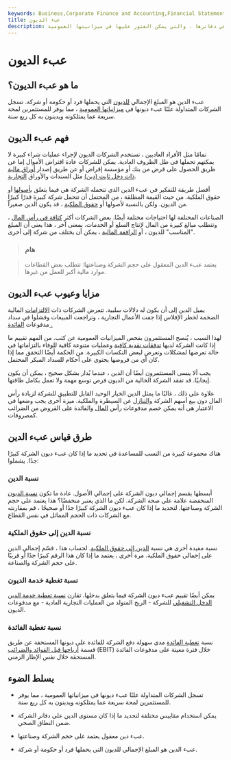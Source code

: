 ```yaml
---
keywords: Business,Corporate Finance and Accounting,Financial Statements
title: عبء الديون
description: يشير عبء الدين إلى المبلغ الإجمالي للديون التي تتحملها الشركة في دفاترها ، والتي يمكن العثور عليها في ميزانيتها العمومية.
---
```


# عبء الديون
## ما هو عبء الديون؟

عبء الدين هو المبلغ الإجمالي [للديون](/debt) التي يحملها فرد أو حكومة أو شركة. تسجل الشركات المتداولة علنًا عبء ديونها في [ميزانياتها العمومية](/balancesheet) ، مما يوفر للمستثمرين لمحة سريعة عما يمتلكونه ويدينون به كل ربع سنة.

## فهم عبء الديون

تمامًا مثل الأفراد العاديين ، تستخدم الشركات الديون لإجراء عمليات شراء كبيرة لا يمكنهم تحملها في ظل الظروف العادية. يمكن للشركات عادة اقتراض الأموال إما عن طريق الحصول على قرض من بنك أو مؤسسة إقراض أو عن طريق إصدار [أوراق مالية ذات دخل ثابت (دين)](/fixed-incomesecurity) مثل السندات والأوراق [التجارية](/commercialpaper).

أفضل طريقة للتفكير في عبء الدين الذي تتحمله الشركة هي فيما يتعلق [بأصولها](/asset) أو حقوق الملكية. من حيث القيمة المطلقة ، من المحتمل أن تتحمل شركة كبيرة قدرًا كبيرًا من الديون. ولكن بالنسبة لأصولها أو [حقوق الملكية](/equity) ، قد يكون الدين صغيراً.

الصناعات المختلفة لها احتياجات مختلفة أيضًا. بعض الشركات أكثر [كثافة في رأس المال](/capitalintensive) ، وتتطلب مبالغ كبيرة من المال لإنتاج السلع أو الخدمات. بمعنى آخر ، هذا يعني أن المبلغ "المناسب" للديون ، أو [الرافعة المالية](/leverage) ، يمكن أن يختلف من شركة إلى أخرى.

> ### هام

> يعتمد عبء الدين المعقول على حجم الشركة وصناعتها: تتطلب بعض القطاعات موارد مالية أكبر للعمل من غيرها.

>

## مزايا وعيوب عبء الديون

يميل الدين إلى أن يكون له دلالات سلبية. تتعرض الشركات ذات [الالتزامات](/liability) المالية الضخمة لخطر الإفلاس إذا جفت الأعمال التجارية ، وتراجعت المبيعات وفشلوا في سداد مدفوعات [الفائدة .](/interest)

لهذا السبب ، يُنصح المستثمرون بفحص الميزانيات العمومية عن كثب. من المهم تقييم ما إذا كانت الشركة لديها [تدفقات نقدية كافية](/cashflow) وعمليات متنوعة كافية للوفاء بالتزاماتها في حالة تعرضها لمشكلات وتعرض لبعض النكسات الكبيرة. من الحكمة أيضًا التحقق مما إذا كان أي من قروضها يحتوي على أحكام للسداد المبكر المحتمل.

يجب ألا ينسى المستثمرون أيضًا أن الدين ، عندما يُدار بشكل صحيح ، يمكن أن يكون إيجابيًا. قد تفقد الشركة الخالية من الديون فرص توسع مهمة ولا تعمل بكامل طاقتها.

علاوة على ذلك ، غالبًا ما يمثل الدين الخيار الوحيد القابل للتطبيق للشركة لزيادة رأس المال دون بيع أسهم الشركة [والتنازل](/stock) عن السيطرة والملكية. ميزة أخرى يجب وضعها في الاعتبار هي أنه يمكن خصم مدفوعات رأس [المال](/principal) والفائدة على القروض من الضرائب كمصروفات.

## طرق قياس عبء الدين

هناك مجموعة كبيرة من النسب للمساعدة في تحديد ما إذا كان عبء ديون الشركة كبيرًا جدًا. يشملوا:

### نسبة الدين

أبسطها يقسم إجمالي ديون الشركة على إجمالي الأصول. عادة ما تكون [نسبة الديون](/debtratio) المنخفضة علامة على صحة الشركة. لكن ما الذي يعتبر منخفضًا؟ هذا يعتمد على حجم الشركة وصناعتها. لتحديد ما إذا كان عبء ديون الشركة كبيرًا جدًا أو صحيحًا ، قم بمقارنته مع الشركات ذات الحجم المماثل في نفس القطاع.

### نسبة الدين إلى حقوق الملكية

نسبة مفيدة أخرى هي نسبة [الدين إلى حقوق الملكية](/debtequityratio). لحساب هذا ، قسّم إجمالي الدين على إجمالي حقوق الملكية. مرة أخرى ، يعتمد ما إذا كان هذا الرقم كبيرًا جدًا أو قريبًا على حجم الشركة والصناعة.

### نسبة تغطية خدمة الديون

يمكن أيضًا تقييم عبء ديون الشركة فيما يتعلق بدخلها. تقارن [نسبة تغطية خدمة الدين](/dscr) [الدخل التشغيلي](/operatingincome) للشركة - الربح المتولد من العمليات التجارية العادية - مع مدفوعات الديون.

### نسبة تغطية الفائدة

نسبة [تغطية الفائدة](/interestcoverageratio) مدى سهولة دفع الشركة للفائدة على ديونها المستحقة عن طريق قسمة [أرباحها قبل الفوائد والضرائب](/ebit) (EBIT) خلال فترة معينة على مدفوعات الفائدة المستحقة خلال نفس الإطار الزمني.

## يسلط الضوء

- تسجل الشركات المتداولة علنًا عبء ديونها في ميزانياتها العمومية ، مما يوفر للمستثمرين لمحة سريعة عما يمتلكونه ويدينون به كل ربع سنة.

- يمكن استخدام مقاييس مختلفة لتحديد ما إذا كان مستوى الدين على دفاتر الشركة ضمن النطاق الصحي.

- عبء دين معقول يعتمد على حجم الشركة وصناعتها.

- عبء الدين هو المبلغ الإجمالي للديون التي يحملها فرد أو حكومة أو شركة.

